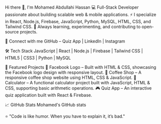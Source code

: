 Hi there 👋, I'm Mohamed Abdullahi Hassan
💻 Full-Stack Developer passionate about building scalable web & mobile applications.
⚡ I specialize in React, Node.js, Firebase, JavaScript, Python, MySQL, HTML, CSS, and Tailwind CSS.
🌱 Always learning, experimenting, and contributing to open-source projects.

🔗 Connect with me
GitHub – Quiz App
 | LinkedIn
 | Instagram

🛠 Tech Stack
JavaScript | React | Node.js | Firebase | Tailwind CSS | HTML5 | CSS3 | Python | MySQL

📌 Featured Projects
🚀 Facebook Logo
 – Built with HTML & CSS, showcasing the Facebook logo design with responsive layout.
📱 Coffee Shop
 – A responsive coffee shop website using HTML, CSS & JavaScript.
🧮 Calculator
 – A functional calculator project built with JavaScript, HTML & CSS, supporting basic arithmetic operations.
🎮 Quiz App
 – An interactive quiz application built with React & Firebase.

📈 GitHub Stats
Mohamed's GitHub stats

⭐ "Code is like humor. When you have to explain it, it’s bad."
